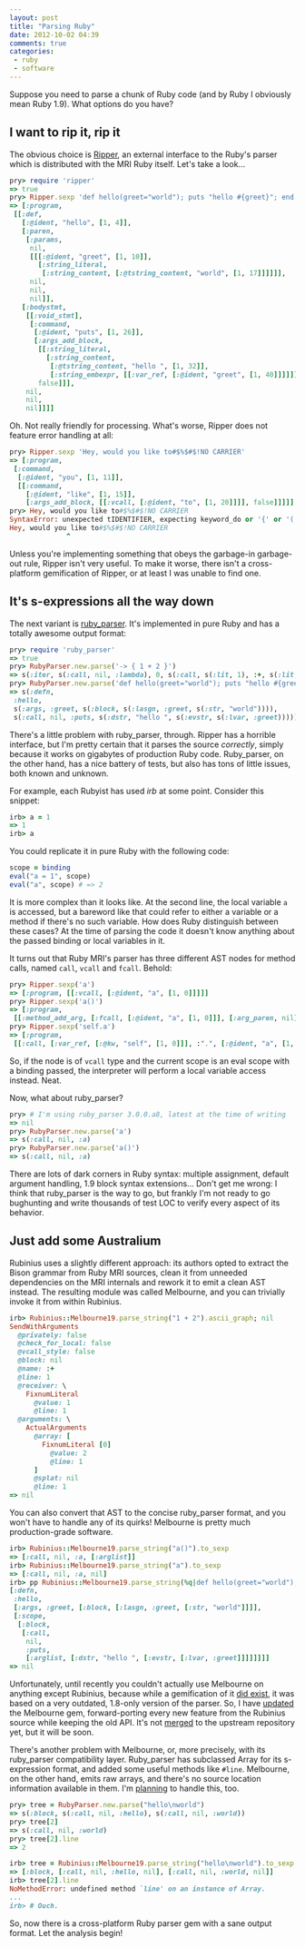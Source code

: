 ```yaml
---
layout: post
title: "Parsing Ruby"
date: 2012-10-02 04:39
comments: true
categories:
 - ruby
 - software
---
```


Suppose you need to parse a chunk of Ruby code (and by Ruby I obviously mean Ruby 1.9). What options do you have?
<!--more-->

I want to rip it, rip it
------------------------

The obvious choice is [Ripper](http://www.ruby-doc.org/stdlib-1.9.3/libdoc/ripper/rdoc/Ripper.html), an external interface to the Ruby's parser which is distributed with the MRI Ruby itself. Let's take a look...

``` ruby
pry> require 'ripper'
=> true
pry> Ripper.sexp 'def hello(greet="world"); puts "hello #{greet}"; end'
=> [:program,
 [[:def,
   [:@ident, "hello", [1, 4]],
   [:paren,
    [:params,
     nil,
     [[[:@ident, "greet", [1, 10]],
       [:string_literal,
        [:string_content, [:@tstring_content, "world", [1, 17]]]]]],
     nil,
     nil,
     nil]],
   [:bodystmt,
    [[:void_stmt],
     [:command,
      [:@ident, "puts", [1, 26]],
      [:args_add_block,
       [[:string_literal,
         [:string_content,
          [:@tstring_content, "hello ", [1, 32]],
          [:string_embexpr, [[:var_ref, [:@ident, "greet", [1, 40]]]]]]]],
       false]]],
    nil,
    nil,
    nil]]]]
```

Oh. Not really friendly for processing. What's worse, Ripper does not feature error handling at all:

``` ruby
pry> Ripper.sexp 'Hey, would you like to#$%$#$!NO CARRIER'
=> [:program,
 [:command,
  [:@ident, "you", [1, 11]],
  [[:command,
    [:@ident, "like", [1, 15]],
    [:args_add_block, [[:vcall, [:@ident, "to", [1, 20]]]], false]]]]]
pry> Hey, would you like to#$%$#$!NO CARRIER
SyntaxError: unexpected tIDENTIFIER, expecting keyword_do or '{' or '('
Hey, would you like to#$%$#$!NO CARRIER
              ^
```

Unless you're implementing something that obeys the garbage-in garbage-out rule, Ripper isn't very useful. To make it worse, there isn't a cross-platform gemification of Ripper, or at least I was unable to find one.

It's s-expressions all the way down
-----------------------------------

The next variant is [ruby_parser](https://github.com/seattlerb/ruby_parser). It's implemented in pure Ruby and has a totally awesome output format:

``` ruby
pry> require 'ruby_parser'
=> true
pry> RubyParser.new.parse('-> { 1 + 2 }')
=> s(:iter, s(:call, nil, :lambda), 0, s(:call, s(:lit, 1), :+, s(:lit, 2)))
pry> RubyParser.new.parse('def hello(greet="world"); puts "hello #{greet}"; end')
=> s(:defn,
 :hello,
 s(:args, :greet, s(:block, s(:lasgn, :greet, s(:str, "world")))),
 s(:call, nil, :puts, s(:dstr, "hello ", s(:evstr, s(:lvar, :greet)))))
```

There's a little problem with ruby_parser, through. Ripper has a horrible interface, but I'm pretty certain that it parses the source _correctly_, simply because it works on gigabytes of production Ruby code. Ruby_parser, on the other hand, has a nice battery of tests, but also has tons of little issues, both known and unknown.

For example, each Rubyist has used _irb_ at some point. Consider this snippet:

``` ruby
irb> a = 1
=> 1
irb> a
```

You could replicate it in pure Ruby with the following code:

``` ruby
scope = binding
eval("a = 1", scope)
eval("a", scope) # => 2
```

It is more complex than it looks like. At the second line, the local variable `a` is accessed, but a bareword like that could refer to either a variable or a method if there's no such variable. How does Ruby distinguish between these cases? At the time of parsing the code it doesn't know anything about the passed binding or local variables in it.

It turns out that Ruby MRI's parser has three different AST nodes for method calls, named `call`, `vcall` and `fcall`. Behold:

``` ruby
pry> Ripper.sexp('a')
=> [:program, [[:vcall, [:@ident, "a", [1, 0]]]]]
pry> Ripper.sexp('a()')
=> [:program,
 [[:method_add_arg, [:fcall, [:@ident, "a", [1, 0]]], [:arg_paren, nil]]]]
pry> Ripper.sexp('self.a')
=> [:program,
 [[:call, [:var_ref, [:@kw, "self", [1, 0]]], :".", [:@ident, "a", [1, 5]]]]]
```

So, if the node is of `vcall` type and the current scope is an eval scope with a binding passed, the interpreter will perform a local variable access instead. Neat.

Now, what about ruby_parser?

``` ruby
pry> # I'm using ruby_parser 3.0.0.a8, latest at the time of writing
=> nil
pry> RubyParser.new.parse('a')
=> s(:call, nil, :a)
pry> RubyParser.new.parse('a()')
=> s(:call, nil, :a)
```

There are lots of dark corners in Ruby syntax: multiple assignment, default argument handling, 1.9 block syntax extensions... Don't get me wrong: I think that ruby_parser is the way to go, but frankly I'm not ready to go bughunting and write thousands of test LOC to verify every aspect of its behavior.

Just add some Australium
------------------------

Rubinius uses a slightly different approach: its authors opted to extract the Bison grammar from Ruby MRI sources, clean it from unneeded dependencies on the MRI internals and rework it to emit a clean AST instead. The resulting module was called Melbourne, and you can trivially invoke it from within Rubinius.

``` ruby
irb> Rubinius::Melbourne19.parse_string("1 + 2").ascii_graph; nil
SendWithArguments
  @privately: false
  @check_for_local: false
  @vcall_style: false
  @block: nil
  @name: :+
  @line: 1
  @receiver: \
    FixnumLiteral
      @value: 1
      @line: 1
  @arguments: \
    ActualArguments
      @array: [
        FixnumLiteral [0]
          @value: 2
          @line: 1
      ]
      @splat: nil
      @line: 1
=> nil
```

You can also convert that AST to the concise ruby_parser format, and you won't have to handle any of its quirks! Melbourne is pretty much production-grade software.

``` ruby
irb> Rubinius::Melbourne19.parse_string("a()").to_sexp
=> [:call, nil, :a, [:arglist]]
irb> Rubinius::Melbourne19.parse_string("a").to_sexp
=> [:call, nil, :a, nil]
irb> pp Rubinius::Melbourne19.parse_string(%q|def hello(greet="world"); puts "hello #{greet}"; end|).to_sexp; nil
[:defn,
 :hello,
 [:args, :greet, [:block, [:lasgn, :greet, [:str, "world"]]]],
 [:scope,
  [:block,
   [:call,
    nil,
    :puts,
    [:arglist, [:dstr, "hello ", [:evstr, [:lvar, :greet]]]]]]]]
=> nil
```

Unfortunately, until recently you couldn't actually use Melbourne on anything except Rubinius, because while a gemification of it [did exist](http://rubygems.org/gems/melbourne), it was based on a very outdated, 1.8-only version of the parser. So, I have [updated](http://github.com/whitequark/melbourne) the Melbourne gem, forward-porting every new feature from the Rubinius source while keeping the old API. It's not [merged](https://github.com/simplabs/melbourne/pull/2) to the upstream repository yet, but it will be soon.

There's another problem with Melbourne, or, more precisely, with its ruby_parser compatibility layer. Ruby_parser has subclassed Array for its s-expression format, and added some useful methods like `#line`. Melbourne, on the other hand, emits raw arrays, and there's no source location information available in them. I'm [planning](https://github.com/simplabs/melbourne/issues/3) to handle this, too.

``` ruby
pry> tree = RubyParser.new.parse("hello\nworld")
=> s(:block, s(:call, nil, :hello), s(:call, nil, :world))
pry> tree[2]
=> s(:call, nil, :world)
pry> tree[2].line
=> 2

irb> tree = Rubinius::Melbourne19.parse_string("hello\nworld").to_sexp
=> [:block, [:call, nil, :hello, nil], [:call, nil, :world, nil]]
irb> tree[2].line
NoMethodError: undefined method `line' on an instance of Array.
...
irb> # Ouch.
```

So, now there is a cross-platform Ruby parser gem with a sane output format. Let the analysis begin!